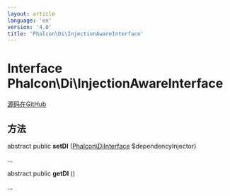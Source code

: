 ```yaml
---
layout: article
language: 'en'
version: '4.0'
title: 'Phalcon\Di\InjectionAwareInterface'
---
```

# Interface **Phalcon\Di\InjectionAwareInterface**

<a href="https://github.com/phalcon/cphalcon/tree/v4.0.0/phalcon/di/injectionawareinterface.zep" class="btn btn-default btn-sm">源码在GitHub</a>

## 方法

abstract public **setDI** ([Phalcon\DiInterface](Phalcon_DiInterface) $dependencyInjector)

...

abstract public **getDI** ()

...